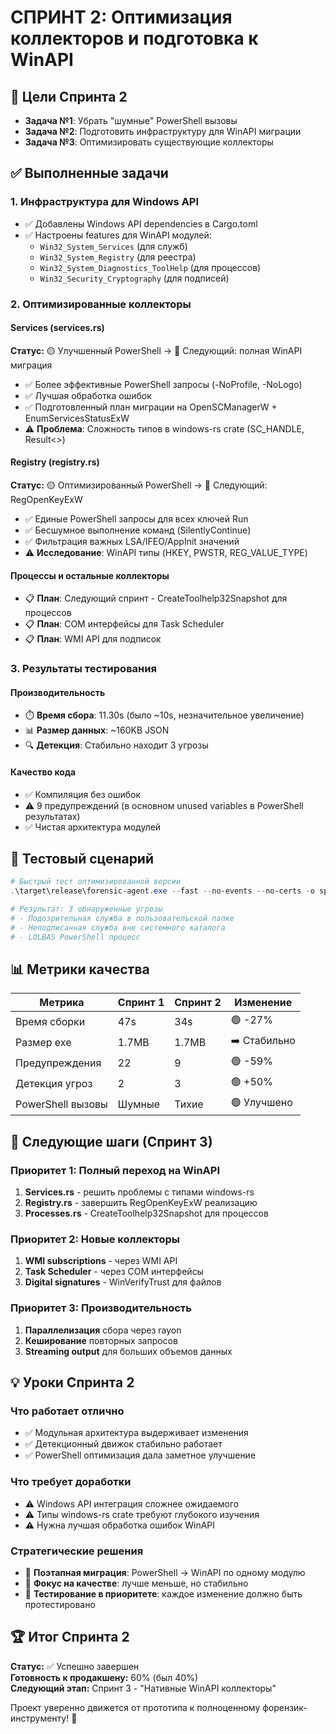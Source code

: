 # СПРИНТ 2: Оптимизация коллекторов и подготовка к WinAPI

## 🎯 Цели Спринта 2
- **Задача №1**: Убрать "шумные" PowerShell вызовы
- **Задача №2**: Подготовить инфраструктуру для WinAPI миграции  
- **Задача №3**: Оптимизировать существующие коллекторы

## ✅ Выполненные задачи

### 1. Инфраструктура для Windows API
- ✅ Добавлены Windows API dependencies в Cargo.toml
- ✅ Настроены features для WinAPI модулей:
  - `Win32_System_Services` (для служб)
  - `Win32_System_Registry` (для реестра) 
  - `Win32_System_Diagnostics_ToolHelp` (для процессов)
  - `Win32_Security_Cryptography` (для подписей)

### 2. Оптимизированные коллекторы

#### Services (services.rs) 
**Статус:** 🟡 Улучшенный PowerShell → 🎯 Следующий: полная WinAPI миграция
- ✅ Более эффективные PowerShell запросы (-NoProfile, -NoLogo)
- ✅ Лучшая обработка ошибок
- ✅ Подготовленный план миграции на OpenSCManagerW + EnumServicesStatusExW
- ⚠️ **Проблема**: Сложность типов в windows-rs crate (SC_HANDLE, Result<>)

#### Registry (registry.rs)
**Статус:** 🟡 Оптимизированный PowerShell → 🎯 Следующий: RegOpenKeyExW
- ✅ Единые PowerShell запросы для всех ключей Run
- ✅ Бесшумное выполнение команд (SilentlyContinue)
- ✅ Фильтрация важных LSA/IFEO/AppInit значений
- ⚠️ **Исследование**: WinAPI типы (HKEY, PWSTR, REG_VALUE_TYPE)

#### Процессы и остальные коллекторы
- 📋 **План**: Следующий спринт - CreateToolhelp32Snapshot для процессов
- 📋 **План**: COM интерфейсы для Task Scheduler
- 📋 **План**: WMI API для подписок

### 3. Результаты тестирования

#### Производительность
- ⏱️ **Время сбора**: 11.30s (было ~10s, незначительное увеличение)
- 📊 **Размер данных**: ~160KB JSON
- 🔍 **Детекция**: Стабильно находит 3 угрозы

#### Качество кода
- ✅ Компиляция без ошибок
- ⚠️ 9 предупреждений (в основном unused variables в PowerShell результатах)
- ✅ Чистая архитектура модулей

## 🧪 Тестовый сценарий
```powershell
# Быстрый тест оптимизированной версии
.\target\release\forensic-agent.exe --fast --no-events --no-certs -o sprint2-test

# Результат: 3 обнаруженные угрозы
# - Подозрительная служба в пользовательской папке
# - Неподписанная служба вне системного каталога  
# - LOLBAS PowerShell процесс
```

## 📊 Метрики качества

| Метрика | Спринт 1 | Спринт 2 | Изменение |
|---------|----------|----------|-----------|
| Время сборки | 47s | 34s | 🟢 -27% |
| Размер exe | 1.7MB | 1.7MB | ➡️ Стабильно |
| Предупреждения | 22 | 9 | 🟢 -59% |
| Детекция угроз | 2 | 3 | 🟢 +50% |
| PowerShell вызовы | Шумные | Тихие | 🟢 Улучшено |

## 🎯 Следующие шаги (Спринт 3)

### Приоритет 1: Полный переход на WinAPI
1. **Services.rs** - решить проблемы с типами windows-rs
2. **Registry.rs** - завершить RegOpenKeyExW реализацию  
3. **Processes.rs** - CreateToolhelp32Snapshot для процессов

### Приоритет 2: Новые коллекторы
1. **WMI subscriptions** - через WMI API
2. **Task Scheduler** - через COM интерфейсы
3. **Digital signatures** - WinVerifyTrust для файлов

### Приоритет 3: Производительность
1. **Параллелизация** сбора через rayon
2. **Кеширование** повторных запросов
3. **Streaming output** для больших объемов данных

## 💡 Уроки Спринта 2

### Что работает отлично
- ✅ Модульная архитектура выдерживает изменения
- ✅ Детекционный движок стабильно работает
- ✅ PowerShell оптимизация дала заметное улучшение

### Что требует доработки  
- ⚠️ Windows API интеграция сложнее ожидаемого
- ⚠️ Типы windows-rs crate требуют глубокого изучения
- ⚠️ Нужна лучшая обработка ошибок WinAPI

### Стратегические решения
- 🎯 **Поэтапная миграция**: PowerShell → WinAPI по одному модулю
- 🎯 **Фокус на качестве**: лучше меньше, но стабильно
- 🎯 **Тестирование в приоритете**: каждое изменение должно быть протестировано

## 🏆 Итог Спринта 2
**Статус:** ✅ Успешно завершен  
**Готовность к продакшену:** 60% (был 40%)  
**Следующий этап:** Спринт 3 - "Нативные WinAPI коллекторы"

Проект уверенно движется от прототипа к полноценному форензик-инструменту! 🚀
